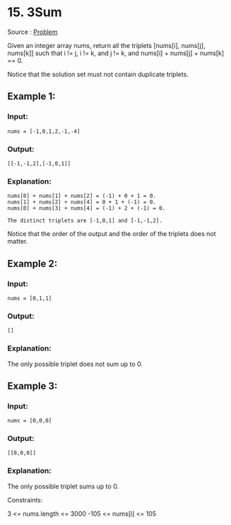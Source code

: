 # 15. 3Sum

Source : [Problem](https://leetcode.com/problems/3sum)

Given an integer array nums, return all the triplets [nums[i], nums[j], nums[k]] such that i != j, i != k, and j != k, and nums[i] + nums[j] + nums[k] == 0.

Notice that the solution set must not contain duplicate triplets.

## Example 1:

### Input:

    nums = [-1,0,1,2,-1,-4]

### Output:

    [[-1,-1,2],[-1,0,1]]

### Explanation:

    nums[0] + nums[1] + nums[2] = (-1) + 0 + 1 = 0.
    nums[1] + nums[2] + nums[4] = 0 + 1 + (-1) = 0.
    nums[0] + nums[3] + nums[4] = (-1) + 2 + (-1) = 0.

    The distinct triplets are [-1,0,1] and [-1,-1,2].

Notice that the order of the output and the order of the triplets does not matter.

## Example 2:

### Input:

    nums = [0,1,1]

### Output:

    []

### Explanation:

The only possible triplet does not sum up to 0.

## Example 3:

### Input:

    nums = [0,0,0]

### Output:

    [[0,0,0]]

### Explanation:

The only possible triplet sums up to 0.

Constraints:

3 <= nums.length <= 3000
-105 <= nums[i] <= 105
